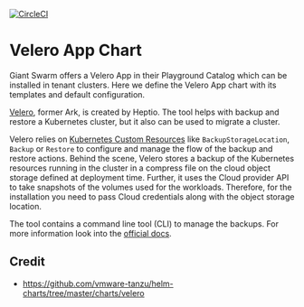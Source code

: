 [![CircleCI](https://circleci.com/gh/giantswarm/velero-app.svg?style=shield)](https://circleci.com/gh/giantswarm/velero-app-app)

# Velero App Chart

Giant Swarm offers a Velero App in their Playground Catalog which can be installed in tenant clusters.
Here we define the Velero App chart with its templates and default configuration.

[Velero](https://velero.io/), former Ark, is created by Heptio. The tool helps with backup and restore a Kubernetes cluster, but it also can be used to migrate a cluster.

Velero relies on [Kubernetes Custom Resources](https://kubernetes.io/docs/concepts/api-extension/custom-resources/#customresourcedefinitions) like `BackupStorageLocation`, `Backup` or `Restore` to configure and manage the flow of the backup and restore actions. Behind the scene, Velero stores a backup of the Kubernetes resources running in the cluster in a compress file on the cloud object storage defined at deployment time. Further, it uses the Cloud provider API to take snapshots of the volumes used for the workloads. Therefore, for the installation you need to pass Cloud credentials along with the object storage location.

The tool contains a command line tool (CLI) to manage the backups. For more information look into the [official docs](https://velero.io/docs/v1.3.2/). 

## Credit

* https://github.com/vmware-tanzu/helm-charts/tree/master/charts/velero
